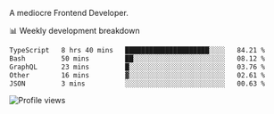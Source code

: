 A mediocre Frontend Developer.

📊 Weekly development breakdown
<!--START_SECTION:waka-->

```txt
TypeScript   8 hrs 40 mins   █████████████████████░░░░   84.21 %
Bash         50 mins         ██░░░░░░░░░░░░░░░░░░░░░░░   08.12 %
GraphQL      23 mins         █░░░░░░░░░░░░░░░░░░░░░░░░   03.76 %
Other        16 mins         ▓░░░░░░░░░░░░░░░░░░░░░░░░   02.61 %
JSON         3 mins          ░░░░░░░░░░░░░░░░░░░░░░░░░   00.63 %
```

<!--END_SECTION:waka-->

<img src="https://gpvc.arturio.dev/iqbalfasri" alt="Profile views"/>
